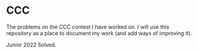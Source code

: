# CCC

The problems on the CCC contest I have worked on. I will use this repository as a place to document my work (and add ways of improving it). 


Junior 2022 Solved.













